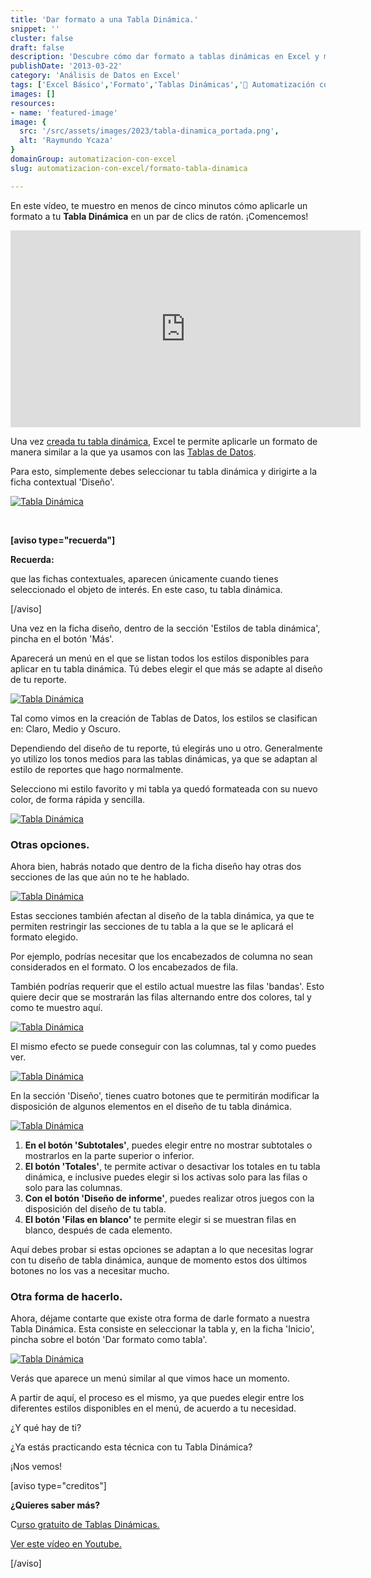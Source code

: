 ```yaml
---
title: 'Dar formato a una Tabla Dinámica.'
snippet: ''
cluster: false
draft: false 
description: 'Descubre cómo dar formato a tablas dinámicas en Excel y mejora la presentación de tus datos.'
publishDate: '2013-03-22'
category: 'Análisis de Datos en Excel'
tags: ['Excel Básico','Formato','Tablas Dinámicas','🤖 Automatización con Excel']
images: []
resources: 
- name: 'featured-image'
image: {
  src: '/src/assets/images/2023/tabla-dinamica_portada.png',
  alt: 'Raymundo Ycaza'
}
domainGroup: automatizacion-con-excel
slug: automatizacion-con-excel/formato-tabla-dinamica

---
```


En este vídeo, te muestro en menos de cinco minutos cómo aplicarle un formato a tu **Tabla Dinámica** en un par de clics de ratón. ¡Comencemos!

<iframe src="http://www.youtube.com/embed/77sUp32Agug" height="315" width="560" allowfullscreen frameborder="0"></iframe>

Una vez [creada tu tabla dinámica](http://raymundoycaza.com/crear-una-tabla-dinamica/), Excel te permite aplicarle un formato de manera similar a la que ya usamos con las [Tablas de Datos](http://raymundoycaza.com/crear-tablas-en-excel-y-eliminarlas/).

Para esto, simplemente debes seleccionar tu tabla dinámica y dirigirte a la ficha contextual 'Diseño'.

[![Tabla Dinámica](images/tablas-dinamicas-000390.png)](http://raymundoycaza.com/wp-content/uploads/tablas-dinamicas-000390.png)

 

**\[aviso type="recuerda"\]**

**Recuerda:**

que las fichas contextuales, aparecen únicamente cuando tienes seleccionado el objeto de interés. En este caso, tu tabla dinámica.

\[/aviso\]

Una vez en la ficha diseño, dentro de la sección 'Estilos de tabla dinámica', pincha en el botón 'Más'.

Aparecerá un menú en el que se listan todos los estilos disponibles para aplicar en tu tabla dinámica. Tú debes elegir el que más se adapte al diseño de tu reporte.

[![Tabla Dinámica](images/tablas-dinamicas-000391-498x600.png)](http://raymundoycaza.com/wp-content/uploads/tablas-dinamicas-000391.png)

Tal como vimos en la creación de Tablas de Datos, los estilos se clasifican en: Claro, Medio y Oscuro.

Dependiendo del diseño de tu reporte, tú elegirás uno u otro. Generalmente yo utilizo los tonos medios para las tablas dinámicas, ya que se adaptan al estilo de reportes que hago normalmente.

Selecciono mi estilo favorito y mi tabla ya quedó formateada con su nuevo color, de forma rápida y sencilla.

[![Tabla Dinámica](images/tablas-dinamicas-000393-600x232.png)](http://raymundoycaza.com/wp-content/uploads/tablas-dinamicas-000393.png)

### Otras opciones.

Ahora bien, habrás notado que dentro de la ficha diseño hay otras dos secciones de las que aún no te he hablado.

[![Tabla Dinámica](images/tablas-dinamicas-000392.png)](http://raymundoycaza.com/wp-content/uploads/tablas-dinamicas-000392.png)

Estas secciones también afectan al diseño de la tabla dinámica, ya que te permiten restringir las secciones de tu tabla a la que se le aplicará el formato elegido.

Por ejemplo, podrías necesitar que los encabezados de columna no sean considerados en el formato. O los encabezados de fila.

También podrías requerir que el estilo actual muestre las filas 'bandas'. Esto quiere decir que se mostrarán las filas alternando entre dos colores, tal y como te muestro aquí.

[![Tabla Dinámica](images/tablas-dinamicas-000394.png)](http://raymundoycaza.com/wp-content/uploads/tablas-dinamicas-000394.png)

El mismo efecto se puede conseguir con las columnas, tal y como puedes ver.

[![Tabla Dinámica](images/tablas-dinamicas-000395.png)](http://raymundoycaza.com/wp-content/uploads/tablas-dinamicas-000395.png)

En la sección 'Diseño', tienes cuatro botones que te permitirán modificar la disposición de algunos elementos en el diseño de tu tabla dinámica.

[![Tabla Dinámica](images/tablas-dinamicas-000396.png)](http://raymundoycaza.com/wp-content/uploads/tablas-dinamicas-000396.png)

1. **En el botón 'Subtotales'**, puedes elegir entre no mostrar subtotales o mostrarlos en la parte superior o inferior.
2. **El botón 'Totales'**, te permite activar o desactivar los totales en tu tabla dinámica, e inclusive puedes elegir si los activas solo para las filas o solo para las columnas.
3. **Con el botón 'Diseño de informe'**, puedes realizar otros juegos con la disposición del diseño de tu tabla.
4. **El botón 'Filas en blanco'** te permite elegir si se muestran filas en blanco, después de cada elemento.

Aquí debes probar si estas opciones se adaptan a lo que necesitas lograr con tu diseño de tabla dinámica, aunque de momento estos dos últimos botones no los vas a necesitar mucho.

### Otra forma de hacerlo.

Ahora, déjame contarte que existe otra forma de darle formato a nuestra Tabla Dinámica. Esta consiste en seleccionar la tabla y, en la ficha 'Inicio', pincha sobre el botón 'Dar formato como tabla'.

[![Tabla Dinámica](images/tablas-dinamicas-000397.png)](http://raymundoycaza.com/wp-content/uploads/tablas-dinamicas-000397.png)

Verás que aparece un menú similar al que vimos hace un momento.

A partir de aquí, el proceso es el mismo, ya que puedes elegir entre los diferentes estilos disponibles en el menú, de acuerdo a tu necesidad.

¿Y qué hay de ti?

¿Ya estás practicando esta técnica con tu Tabla Dinámica?

¡Nos vemos!

\[aviso type="creditos"\]

**¿Quieres saber más?**

C[urso gratuito de Tablas Dinámicas.](http://raymundoycaza.com/tablas-dinamicas/ "Tablas Dinámicas en Excel.")

[Ver este vídeo en Youtube.](http://www.youtube.com/watch?v=77sUp32Agug "Ver en Youtube")

\[/aviso\]
